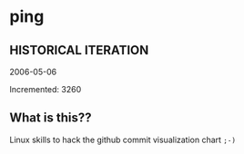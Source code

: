 # ping

## HISTORICAL ITERATION
2006-05-06

Incremented: 3260

## What is this?? 
Linux skills to hack the github commit visualization chart `;-)`
